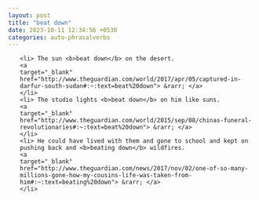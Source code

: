```yaml
---
layout: post
title: "beat down"
date: 2023-10-11 12:34:56 +0530
categories: auto-phrasalverbs
---
```

<ol>

    <li> The sun <b>beat down</b> on the desert.
    <a 
    target="_blank" 
    href="http://www.theguardian.com/world/2017/apr/05/captured-in-darfur-south-sudan#:~:text=beat%20down"> &rarr; </a>
    </li>
    <li> The studio lights <b>beat down</b> on him like suns.
    <a 
    target="_blank" 
    href="http://www.theguardian.com/world/2015/sep/08/chinas-funeral-revolutionaries#:~:text=beat%20down"> &rarr; </a>
    </li>
    <li> He could have lived with them and gone to school and kept on pushing back and <b>beating down</b> wildfires.
    <a 
    target="_blank" 
    href="http://www.theguardian.com/news/2017/nov/02/one-of-so-many-millions-gone-how-my-cousins-life-was-taken-from-him#:~:text=beating%20down"> &rarr; </a>
    </li>
